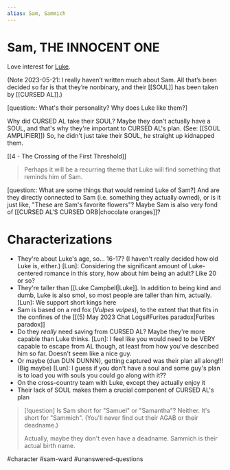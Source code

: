 ```yaml
---
alias: Sam, Sammich
---
```

# Sam, THE INNOCENT ONE
Love interest for [Luke](Luke%20Campbell.md).

(Note 2023-05-21: I really haven’t written much about Sam. All that’s been decided so far is that they’re nonbinary, and their [[SOUL]] has been taken by [[CURSED AL]].)

[question:: What's their personality? Why does Luke like them?]

Why did CURSED AL take their SOUL? Maybe they don't actually have a SOUL, and that's why they're important to CURSED AL's plan. (See: [[SOUL AMPLIFIER]]) So, he didn't just take their SOUL, he straight up kidnapped them.

[[4 - The Crossing of the First Threshold]]
>Perhaps it will be a recurring theme that Luke will find something that reminds him of Sam.

[question:: What are some things that would remind Luke of Sam?] And are they directly connected to Sam (i.e. something they actually owned), or is it just like, "These are Sam's favorite flowers"? Maybe Sam is also very fond of [[CURSED AL'S CURSED ORB|chocolate oranges]]?

# Characterizations

* They're about Luke's age, so... 16-17? (I haven't really decided how old Luke is, either.)
	[Lun]: Considering the significant amount of Luke-centered romance in this story, how about him being an adult? Like 20 or so?
* They're taller than [[Luke Campbell|Luke]]. In addition to being kind and dumb, Luke is also smol, so most people are taller than him, actually.
	[Lun]: We support short kings here
* Sam is based on a red fox (*Vulpes vulpes*), to the extent that that fits in the confines of the [[(5) May 2023 Chat Logs#Furites paradox|Furites paradox]]
* Do they *really* need saving from CURSED AL? Maybe they're more capable than Luke thinks.
	[Lun]: I feel like you would need to be VERY capable to escape from AL though, at least from how you've described him so far. Doesn't seem like a nice guy.
* Or maybe (dun DUN DUNNN), getting captured was their plan all along!!! (Big maybe)
	[Lun]: I guess if you don't have a soul and some guy's plan is to load you with souls you could go along with it??
* On the cross-country team with Luke, except they actually enjoy it
* Their lack of SOUL makes them a crucial component of CURSED AL's plan

>[!question] Is Sam short for "Samuel" or "Samantha"?
>Neither. It's short for "Sammich". (You'll never find out their AGAB or their deadname.)
>
>Actually, maybe they don't even have a deadname. Sammich is their actual birth name.

#character #sam-ward #unanswered-questions 